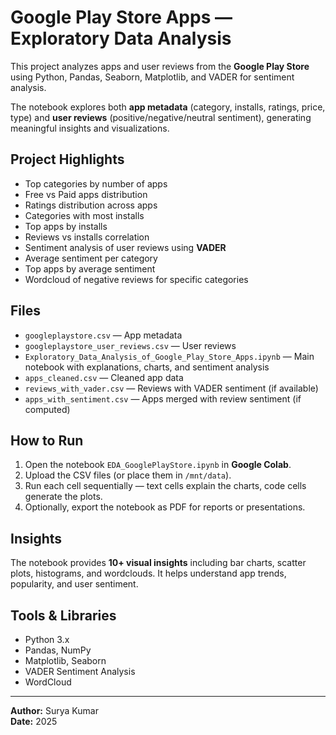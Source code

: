 # Google Play Store Apps — Exploratory Data Analysis

This project analyzes apps and user reviews from the **Google Play Store** using Python, Pandas, Seaborn, Matplotlib, and VADER for sentiment analysis.

The notebook explores both **app metadata** (category, installs, ratings, price, type) and **user reviews** (positive/negative/neutral sentiment), generating meaningful insights and visualizations.

## Project Highlights

- Top categories by number of apps  
- Free vs Paid apps distribution  
- Ratings distribution across apps  
- Categories with most installs  
- Top apps by installs  
- Reviews vs installs correlation  
- Sentiment analysis of user reviews using **VADER**  
- Average sentiment per category  
- Top apps by average sentiment  
- Wordcloud of negative reviews for specific categories  

## Files

- `googleplaystore.csv` — App metadata  
- `googleplaystore_user_reviews.csv` — User reviews  
- `Exploratory_Data_Analysis_of_Google_Play_Store_Apps.ipynb` — Main notebook with explanations, charts, and sentiment analysis  
- `apps_cleaned.csv` — Cleaned app data  
- `reviews_with_vader.csv` — Reviews with VADER sentiment (if available)  
- `apps_with_sentiment.csv` — Apps merged with review sentiment (if computed)  

## How to Run

1. Open the notebook `EDA_GooglePlayStore.ipynb` in **Google Colab**.
2. Upload the CSV files (or place them in `/mnt/data`).
3. Run each cell sequentially — text cells explain the charts, code cells generate the plots.
4. Optionally, export the notebook as PDF for reports or presentations.

## Insights

The notebook provides **10+ visual insights** including bar charts, scatter plots, histograms, and wordclouds. It helps understand app trends, popularity, and user sentiment.

## Tools & Libraries

- Python 3.x  
- Pandas, NumPy  
- Matplotlib, Seaborn  
- VADER Sentiment Analysis  
- WordCloud  

---

**Author:** Surya Kumar  
**Date:** 2025
